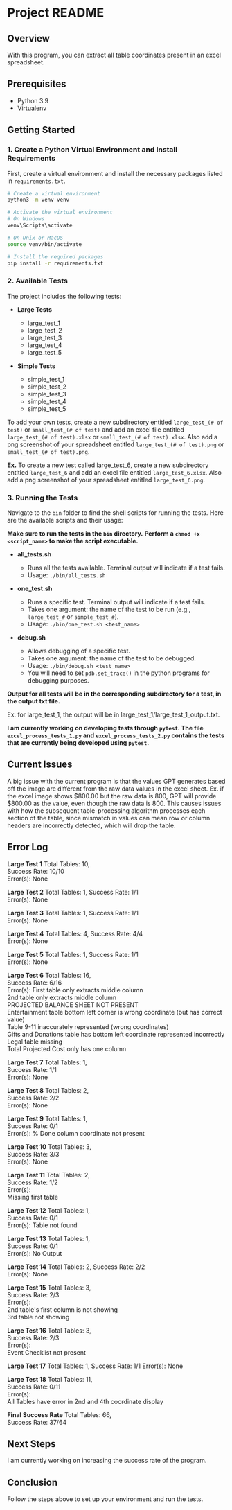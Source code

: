 # Project README

## Overview

With this program, you can extract all table coordinates present in an excel spreadsheet.

## Prerequisites

- Python 3.9
- Virtualenv

## Getting Started

### 1. Create a Python Virtual Environment and Install Requirements

First, create a virtual environment and install the necessary packages listed in `requirements.txt`.

```bash
# Create a virtual environment
python3 -m venv venv

# Activate the virtual environment
# On Windows
venv\Scripts\activate

# On Unix or MacOS
source venv/bin/activate

# Install the required packages
pip install -r requirements.txt
```

### 2. Available Tests

The project includes the following tests:

- **Large Tests**
  - large_test_1
  - large_test_2
  - large_test_3
  - large_test_4
  - large_test_5

- **Simple Tests**
  - simple_test_1
  - simple_test_2
  - simple_test_3
  - simple_test_4
  - simple_test_5

To add your own tests, create a new subdirectory entitled `large_test_(# of test)` or `small_test_(# of test)` and add an excel file entitled `large_test_(# of test).xlsx` or `small_test_(# of test).xlsx`. Also add a png screenshot of your spreadsheet entitled `large_test_(# of test).png` or `small_test_(# of test).png`.

**Ex.** To create a new test called large_test_6, create a new subdirectory entitled `large_test_6` and add an excel file entitled `large_test_6.xlsx`. Also add a png screenshot of your spreadsheet entitled `large_test_6.png`.

### 3. Running the Tests

Navigate to the `bin` folder to find the shell scripts for running the tests. Here are the available scripts and their usage:

**Make sure to run the tests in the `bin` directory.**
**Perform a `chmod +x <script_name>` to make the script executable.**

- **all_tests.sh**
  - Runs all the tests available. Terminal output will indicate if a test fails.
  - Usage: `./bin/all_tests.sh`

- **one_test.sh**
  - Runs a specific test. Terminal output will indicate if a test fails.
  - Takes one argument: the name of the test to be run (e.g., `large_test_#` or `simple_test_#`).
  - Usage: `./bin/one_test.sh <test_name>`

- **debug.sh**
  - Allows debugging of a specific test.
  - Takes one argument: the name of the test to be debugged.
  - Usage: `./bin/debug.sh <test_name>`
  - You will need to set `pdb.set_trace()` in the python programs for debugging purposes.

**Output for all tests will be in the corresponding subdirectory for a test, in the output txt file.**

Ex. for large_test_1, the output will be in large_test_1/large_test_1_output.txt.

**I am currently working on developing tests through `pytest`. The file `excel_process_tests_1.py` and `excel_process_tests_2.py` contains the tests that are currently being developed using `pytest`.**

## Current Issues

A big issue with the current program is that the values GPT generates based off the image are different from the raw data values in the excel sheet. Ex. if the excel image shows $800.00 but the raw data is 800,   GPT will provide $800.00 as the value, even though the raw data is 800. This causes issues with how   the subsequent table-processing algorithm processes each section of the table, since mismatch in   values can mean row or column headers are incorrectly detected, which will drop the table.  

## Error Log  
**Large Test 1**
Total Tables: 10,  
Success Rate: 10/10  
Error(s): None

**Large Test 2**
Total Tables: 1,
Success Rate: 1/1  
Error(s): None

**Large Test 3**
Total Tables: 1,
Success Rate: 1/1  
Error(s): None

**Large Test 4**
Total Tables: 4,
Success Rate: 4/4  
Error(s): None

**Large Test 5**
Total Tables: 1,
Success Rate: 1/1  
Error(s): None

**Large Test 6**
Total Tables: 16,  
Success Rate: 6/16  
Error(s): 
First table only extracts middle column  
2nd table only extracts middle column  
PROJECTED BALANCE SHEET NOT PRESENT  
Entertainment table bottom left corner is wrong coordinate (but has correct value)  
Table 9-11 inaccurately represented (wrong coordinates)  
Gifts and Donations table has bottom left coordinate represented incorrectly  
Legal table missing  
Total Projected Cost only has one column  

**Large Test 7**
Total Tables: 1,  
Success Rate: 1/1  
Error(s): None

**Large Test 8**
Total Tables: 2,  
Success Rate: 2/2  
Error(s): None

**Large Test 9**
Total Tables: 1,  
Success Rate: 0/1  
Error(s):
% Done column coordinate not present

**Large Test 10**
Total Tables: 3,  
Success Rate: 3/3  
Error(s): None

**Large Test 11**
Total Tables: 2,  
Success Rate: 1/2  
Error(s):  
Missing first table

**Large Test 12**
Total Tables: 1,  
Success Rate: 0/1  
Error(s): Table not found  

**Large Test 13**
Total Tables: 1,  
Success Rate: 0/1   
Error(s): No Output  

**Large Test 14**
Total Tables: 2, 
Success Rate: 2/2  
Error(s): None

**Large Test 15**
Total Tables: 3,  
Success Rate: 2/3  
Error(s):  
2nd table's first column is not showing  
3rd table not showing

**Large Test 16**
Total Tables: 3,  
Success Rate: 2/3  
Error(s):  
Event Checklist not present

**Large Test 17**
Total Tables: 1,
Success Rate: 1/1
Error(s): None

**Large Test 18**
Total Tables: 11,  
Success Rate: 0/11  
Error(s):  
All Tables have error in 2nd and 4th coordinate display

**Final Success Rate**
Total Tables: 66,  
Success Rate: 37/64



## Next Steps

I am currently working on increasing the success rate of the program.

## Conclusion

Follow the steps above to set up your environment and run the tests.